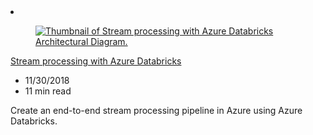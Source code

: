<!-- This file is automatically generated by build/architectures/build_index.py. Any updates will be lost. -->

<!-- markdownlint-disable MD033 -->

<li class="grid-item item-column" data-categories="Analytics Databases ">
<article class="card">
    <div class="card-header has-margin-bottom-none" aria-hidden="true">
        <figure class="image diagram has-height-175 has-overflow-hidden level">
            <a href="/azure/architecture/reference-architectures/data/stream-processing-databricks"><img src="/azure/architecture/browse/thumbs/stream-processing-databricks.png" class="diagram" alt="Thumbnail of Stream processing with Azure Databricks Architectural Diagram." data-linktype="relative-path"></a>
        </figure>
    </div>
    <div class="card-content">
        <a class="card-content-title has-margin-top-none" href="/azure/architecture/reference-architectures/data/stream-processing-databricks">
            <p>Stream processing with Azure Databricks</p>
        </a>
        <ul class="card-content-metadata">
            <li>11/30/2018</li>
            <li>11 min read</li>
        </ul>
        <p class="card-content-description">Create an end-to-end stream processing pipeline in Azure using Azure Databricks.</p>
        <div class="bottom-to-top-fade is-hidden-mobile"></div>
    </div>
</article>
</li>
